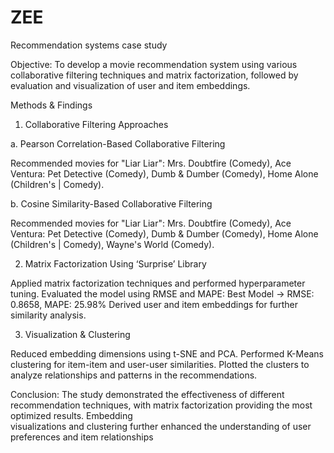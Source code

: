 # ZEE
Recommendation systems case study

Objective:
 To develop a movie recommendation system using various collaborative filtering techniques and matrix factorization, followed by evaluation and visualization of user and item embeddings.
 
 Methods & Findings
 1. Collaborative Filtering Approaches
    
   a. Pearson Correlation-Based Collaborative Filtering
   
   Recommended movies for "Liar Liar":
   Mrs. Doubtfire (Comedy),
   Ace Ventura: Pet Detective (Comedy),
   Dumb & Dumber (Comedy),
   Home Alone (Children's | Comedy).

 b. Cosine Similarity-Based Collaborative Filtering
 
   Recommended movies for "Liar Liar":
   Mrs. Doubtfire (Comedy),
   Ace Ventura: Pet Detective (Comedy),
   Dumb & Dumber (Comedy),
   Home Alone (Children's | Comedy),
   Wayne's World (Comedy).
   
 2. Matrix Factorization Using ‘Surprise’ Library
    
   Applied matrix factorization techniques and performed hyperparameter tuning.
   Evaluated the model using RMSE and MAPE:
   Best Model → RMSE: 0.8658, MAPE: 25.98%
   Derived user and item embeddings for further similarity analysis.

 3. Visualization & Clustering
    
   Reduced embedding dimensions using t-SNE and PCA.
   Performed K-Means clustering for item-item and user-user similarities.
   Plotted the clusters to analyze relationships and patterns in the recommendations.

 Conclusion:
    The study demonstrated the effectiveness of different recommendation techniques, with matrix factorization providing the most optimized results. Embedding     
    visualizations and clustering further enhanced the understanding of user preferences and item relationships
